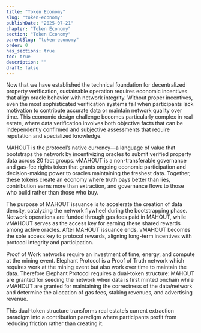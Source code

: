 ```yaml
---
title: "Token Economy"
slug: "token-economy"
publishDate: "2025-07-21"
chapter: "Token Economy"
section: "Token Economy"
parentSlug: "token-economy"
order: 0
has_sections: true
toc: true
description: ""
draft: false
---
```


Now that we have established the technical foundation for decentralized property verification, sustainable operation requires economic incentives that align oracle behavior with network integrity. Without proper incentives, even the most sophisticated verification systems fail when participants lack motivation to contribute accurate data or maintain network quality over time. This economic design challenge becomes particularly complex in real estate, where data verification involves both objective facts that can be independently confirmed and subjective assessments that require reputation and specialized knowledge.

MAHOUT is the protocol’s native currency—a language of value that bootstraps the network by incentivizing oracles to submit verified property data across 20 fact groups. vMAHOUT is a non-transferable governance and gas-fee rights token that grants ongoing economic participation and decision-making power to oracles maintaining the freshest data. Together, these tokens create an economy where truth pays better than lies, contribution earns more than extraction, and governance flows to those who build rather than those who buy.

The purpose of MAHOUT issuance is to accelerate the creation of data density, catalyzing the network flywheel during the bootstrapping phase. Network operations are funded through gas fees paid in MAHOUT, while vMAHOUT serves as the access key for earning these shared rewards among active oracles. After MAHOUT issuance ends, vMAHOUT becomes the sole access key to protocol rewards, aligning long-term incentives with protocol integrity and participation.

Proof of Work networks require an investment of time, energy, and compute at the mining event. Elephant Protocol is a Proof of Truth network which requires work at the mining event but also work over time to maintain the data. Therefore Elephant Protocol requires a dual-token structure: MAHOUT are granted for seeding the network when data is first minted onchain while vMAHOUT are granted for maintaining the correctness of the data/network and determine the allocation of gas fees, staking revenues, and advertising revenue.

This dual-token structure transforms real estate’s current extraction paradigm into a contribution paradigm where participants profit from reducing friction rather than creating it.
